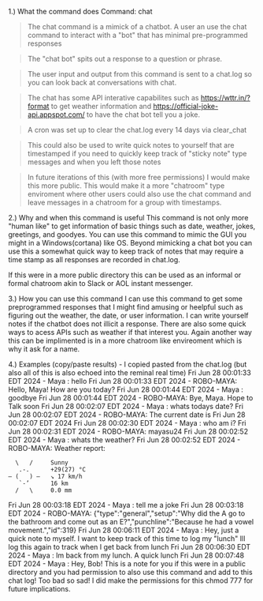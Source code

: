 1.) What the command does 
Command: chat 

>The chat command is a mimick of a chatbot. A user an use the chat command to interact with a "bot" that has minimal pre-programmed responses

>The "chat bot" spits out a response to a question or phrase. 

>The user input and output from this command is sent to a chat.log so you can look back at conversations with chat. 

>The chat has some API interative capabilites such as https://wttr.in/?format to get weather information and https://official-joke-api.appspot.com/ to have the chat bot tell you a joke. 

>A cron was set up to clear the chat.log every 14 days via clear_chat 

>This could also be used to write quick notes to yourself that are timestamped if you need to quickly keep track of "sticky note" type messages and when you left those notes

>In future iterations of this (with more free permissions) I would make this more public. This would make it  a more "chatroom" type enviroment where other users could also use the chat command and leave messages in a chatroom for a group with timestamps. 
 

2.) Why and when this command is useful 
This command is not only more "human like" to get information of basic things such as date, weather, jokes, greetings, and goodyes. You can use this command to mimic the GUI you might in a Windows(cortana) like OS. Beyond mimicking a chat bot you can use this a somewhat quick way to keep track of notes that may require a time stamp as all responses are recorded in chat.log. 

If this were in a more public directory this can be used as an informal or formal chatroom akin to Slack or AOL instant messenger.
 
3.) How you can use this command 
I can use this command to get some preprogrammed responses that I might find amusing or heelpful such as figuring out the weather, the date, or user information. I can write yourself notes if the chatbot does not illicit a response. There are also some quick ways to acess APIs such as weather if that interest you. Again another way this can be implimented is in a more chatroom like envireoment which is why it ask for a name. 


4.) Examples (copy/paste results) - I copied pasted from the chat.log (but also all of this is also echoed into the reminal real time) 
Fri Jun 28 00:01:33 EDT 2024 - Maya : hello
Fri Jun 28 00:01:33 EDT 2024 - ROBO-MAYA: Hello, Maya! How are you today?
Fri Jun 28 00:01:44 EDT 2024 - Maya : goodbye
Fri Jun 28 00:01:44 EDT 2024 - ROBO-MAYA: Bye, Maya. Hope to Talk soon
Fri Jun 28 00:02:07 EDT 2024 - Maya : whats todays date?
Fri Jun 28 00:02:07 EDT 2024 - ROBO-MAYA: The current date is Fri Jun 28 00:02:07 EDT 2024
Fri Jun 28 00:02:30 EDT 2024 - Maya : who am i?
Fri Jun 28 00:02:31 EDT 2024 - ROBO-MAYA: mayasu24
Fri Jun 28 00:02:52 EDT 2024 - Maya : whats the weather?
Fri Jun 28 00:02:52 EDT 2024 - ROBO-MAYA: Weather report:

      \   /     Sunny
       .-.      +29(27) °C
    ― (   ) ―   ↘ 17 km/h
       `-’      16 km
      /   \     0.0 mm

Fri Jun 28 00:03:18 EDT 2024 - Maya : tell me a joke
Fri Jun 28 00:03:18 EDT 2024 - ROBO-MAYA: {"type":"general","setup":"Why did the A go to the bathroom and come out as an E?","punchline":"Because he had a vowel movement.","id":319}
Fri Jun 28 00:06:11 EDT 2024 - Maya : Hey, just a quick note to myself. I want to keep track of this time to log my "lunch" Ill log this again to track when I get back from lunch
Fri Jun 28 00:06:30 EDT 2024 - Maya : Im back from my lunch. A quick lunch
Fri Jun 28 00:07:48 EDT 2024 - Maya : Hey, Bob! This is a note for you if this were in a public directory and you had permission to also use this command and add to this chat log! Too bad so sad! I did make the permissions for this chmod 777 for future implications.


